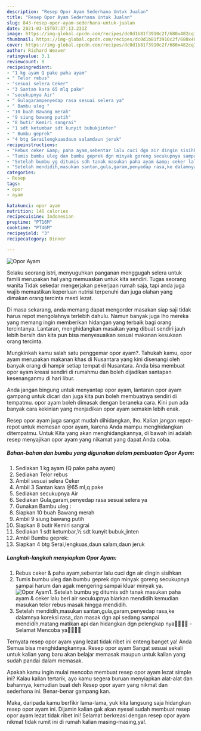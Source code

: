 ```yaml
---
description: "Resep Opor Ayam Sederhana Untuk Jualan"
title: "Resep Opor Ayam Sederhana Untuk Jualan"
slug: 843-resep-opor-ayam-sederhana-untuk-jualan
date: 2021-03-15T07:37:13.231Z
image: https://img-global.cpcdn.com/recipes/dc0d1b81f3910c2f/680x482cq70/opor-ayam-foto-resep-utama.jpg
thumbnail: https://img-global.cpcdn.com/recipes/dc0d1b81f3910c2f/680x482cq70/opor-ayam-foto-resep-utama.jpg
cover: https://img-global.cpcdn.com/recipes/dc0d1b81f3910c2f/680x482cq70/opor-ayam-foto-resep-utama.jpg
author: Richard Weaver
ratingvalue: 3.1
reviewcount: 8
recipeingredient:
- "1 kg ayam Q pake paha ayam"
- " Telor rebus"
- "sesuai selera Ceker"
- "3 Santan kara 65 mlq pake"
- "secukupnya Air"
- " Gulagarampenyedap rasa sesuai selera ya"
- " Bambu uleg "
- "10 buah Bawang merah"
- "9 siung bawang putih"
- "8 butir Kemiri sangrai"
- "1 sdt ketumbar sdt kunyit bubukjinten"
- " Bumbu geprek"
- "4 btg Serailengkuasdaun salamdaun jeruk"
recipeinstructions:
- "Rebus ceker &amp; paha ayam,sebentar lalu cuci dgn air dingin sisihkan"
- "Tumis bumbu uleg dan bumbu geprek dgn minyak goreng secukupnya sampai harum dan agak mengering sampai kluar minyak ya."
- "Setelah bumbu yg ditumis sdh tanak masukan paha ayam &amp; ceker lalu beri air secukupnya biarkan mendidih kemudian masukan telor rebus masak hingga mendidih."
- "Setelah mendidih,masukan santan,gula,garam,penyedap rasa,ke dalamnya koreksi rasa,,dan masak dgn api sedang sampai mendidih,matang matikan api dan hidangkan dgn pelengkap nya🙏🏻💜💜 Selamat Mencoba ya👌🏻👌🏻"
categories:
- Resep
tags:
- opor
- ayam

katakunci: opor ayam 
nutrition: 146 calories
recipecuisine: Indonesian
preptime: "PT16M"
cooktime: "PT46M"
recipeyield: "3"
recipecategory: Dinner

---
```



![Opor Ayam](https://img-global.cpcdn.com/recipes/dc0d1b81f3910c2f/680x482cq70/opor-ayam-foto-resep-utama.jpg)

Selaku seorang istri, menyuguhkan panganan menggugah selera untuk famili merupakan hal yang memuaskan untuk kita sendiri. Tugas seorang  wanita Tidak sekedar mengerjakan pekerjaan rumah saja, tapi anda juga wajib memastikan keperluan nutrisi terpenuhi dan juga olahan yang dimakan orang tercinta mesti lezat.

Di masa  sekarang, anda memang dapat mengorder masakan siap saji tidak harus repot mengolahnya terlebih dahulu. Namun banyak juga lho mereka yang memang ingin memberikan hidangan yang terbaik bagi orang tercintanya. Lantaran, menghidangkan masakan yang dibuat sendiri jauh lebih bersih dan kita pun bisa menyesuaikan sesuai makanan kesukaan orang tercinta. 



Mungkinkah kamu salah satu penggemar opor ayam?. Tahukah kamu, opor ayam merupakan makanan khas di Nusantara yang kini disenangi oleh banyak orang di hampir setiap tempat di Nusantara. Anda bisa membuat opor ayam kreasi sendiri di rumahmu dan boleh dijadikan santapan kesenanganmu di hari libur.

Anda jangan bingung untuk menyantap opor ayam, lantaran opor ayam gampang untuk dicari dan juga kita pun boleh membuatnya sendiri di tempatmu. opor ayam boleh dimasak dengan beraneka cara. Kini pun ada banyak cara kekinian yang menjadikan opor ayam semakin lebih enak.

Resep opor ayam juga sangat mudah dihidangkan, lho. Kalian jangan repot-repot untuk memesan opor ayam, karena Anda mampu menghidangkan ditempatmu. Untuk Kita yang akan menghidangkannya, di bawah ini adalah resep menyajikan opor ayam yang nikamat yang dapat Anda coba.

<!--inarticleads1-->

##### Bahan-bahan dan bumbu yang digunakan dalam pembuatan Opor Ayam:

1. Sediakan 1 kg ayam (Q pake paha ayam)
1. Sediakan  Telor rebus
1. Ambil sesuai selera Ceker
1. Ambil 3 Santan kara @65 ml,q pake
1. Sediakan secukupnya Air
1. Sediakan  Gula,garam,penyedap rasa sesuai selera ya
1. Gunakan  Bambu uleg :
1. Siapkan 10 buah Bawang merah
1. Ambil 9 siung bawang putih
1. Siapkan 8 butir Kemiri sangrai
1. Sediakan 1 sdt ketumbar,½ sdt kunyit bubuk,jinten
1. Ambil  Bumbu geprek:
1. Siapkan 4 btg Serai,lengkuas,daun salam,daun jeruk




<!--inarticleads2-->

##### Langkah-langkah menyiapkan Opor Ayam:

1. Rebus ceker &amp; paha ayam,sebentar lalu cuci dgn air dingin sisihkan
1. Tumis bumbu uleg dan bumbu geprek dgn minyak goreng secukupnya sampai harum dan agak mengering sampai kluar minyak ya.
<img src="//assets-global.cpcdn.com/assets/icons/button_play-2c75c40dde080a61004c1f40b05d8f140eaff45d7e9e6481dc71c63d2e7c4909.png" alt="Opor Ayam">1. Setelah bumbu yg ditumis sdh tanak masukan paha ayam &amp; ceker lalu beri air secukupnya biarkan mendidih kemudian masukan telor rebus masak hingga mendidih.
1. Setelah mendidih,masukan santan,gula,garam,penyedap rasa,ke dalamnya koreksi rasa,,dan masak dgn api sedang sampai mendidih,matang matikan api dan hidangkan dgn pelengkap nya🙏🏻💜💜 - Selamat Mencoba ya👌🏻👌🏻




Ternyata resep opor ayam yang lezat tidak ribet ini enteng banget ya! Anda Semua bisa menghidangkannya. Resep opor ayam Sangat sesuai sekali untuk kalian yang baru akan belajar memasak maupun untuk kalian yang sudah pandai dalam memasak.

Apakah kamu ingin mulai mencoba membuat resep opor ayam lezat simple ini? Kalau kalian tertarik, ayo kamu segera buruan menyiapkan alat-alat dan bahannya, kemudian buat deh Resep opor ayam yang nikmat dan sederhana ini. Benar-benar gampang kan. 

Maka, daripada kamu berfikir lama-lama, yuk kita langsung saja hidangkan resep opor ayam ini. Dijamin kalian gak akan nyesel sudah membuat resep opor ayam lezat tidak ribet ini! Selamat berkreasi dengan resep opor ayam nikmat tidak rumit ini di rumah kalian masing-masing,ya!.

